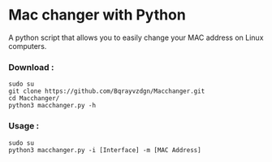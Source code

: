 # Mac changer with Python

<p>A python script that allows you to easily change your MAC address on Linux computers.
</p>

### Download :

```shell
sudo su
git clone https://github.com/Bqrayvzdgn/Macchanger.git
cd Macchanger/
python3 macchanger.py -h
```

### Usage :
```shell
sudo su
python3 macchanger.py -i [Interface] -m [MAC Address]
```